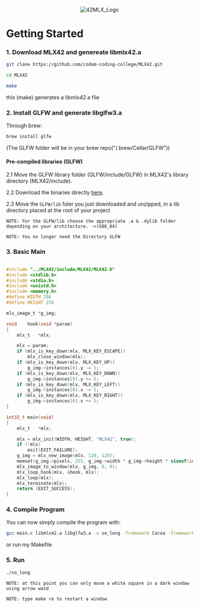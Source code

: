 </br>
<div align="center">
  <img src="https://user-images.githubusercontent.com/63303990/150698103-7e908ff3-abf8-4b0f-ad54-07a76b6c45e2.png" alt="42MLX_Logo">
</div>

# Getting Started


### 1. Download MLX42 and genereate libmlx42.a
```bash 
git clone https://github.com/codam-coding-college/MLX42.git
```
```bash 
cd MLX42
```
```bash 
make
```
this (make) generates a libmlx42.a file

### 2. Install GLFW and generate libglfw3.a
Through brew:
```bash
brew install glfw
```
(The GLFW folder will be in your brew repo("/.brew/Cellar/GLFW"))

#### Pre-compiled libraries (GLFW)

2.1 Move the GLFW library folder (GLFW/include/GLFW) in MLX42's library directory (MLX42/include).
	
2.2 Download the binaries directly [here](https://www.glfw.org/download.html).

2.3 Move the `GLFW/lib` foler you just downloaded and unzipped, in a lib directory placed at the root of your project

	NOTE: For the GLFW/lib choose the appropriate .a & .dylib folder depending on your architecture. ->(X86_64)

	NOTE: You no longer need the Directory GLFW

### 3. Basic Main
```c

#include "../MLX42/include/MLX42/MLX42.h"
#include <stdlib.h>
#include <stdio.h>
#include <unistd.h>
#include <memory.h>
#define WIDTH 256
#define HEIGHT 256

mlx_image_t	*g_img;

void	hook(void *param)
{
	mlx_t	*mlx;

	mlx = param;
	if (mlx_is_key_down(mlx, MLX_KEY_ESCAPE))
		mlx_close_window(mlx);
	if (mlx_is_key_down(mlx, MLX_KEY_UP))
		g_img->instances[0].y -= 5;
	if (mlx_is_key_down(mlx, MLX_KEY_DOWN))
		g_img->instances[0].y += 5;
	if (mlx_is_key_down(mlx, MLX_KEY_LEFT))
		g_img->instances[0].x -= 5;
	if (mlx_is_key_down(mlx, MLX_KEY_RIGHT))
		g_img->instances[0].x += 5;
}

int32_t	main(void)
{
	mlx_t	*mlx;

	mlx = mlx_init(WIDTH, HEIGHT, "MLX42", true);
	if (!mlx)
		exit(EXIT_FAILURE);
	g_img = mlx_new_image(mlx, 128, 128);
	memset(g_img->pixels, 255, g_img->width * g_img->height * sizeof(int));
	mlx_image_to_window(mlx, g_img, 0, 0);
	mlx_loop_hook(mlx, &hook, mlx);
	mlx_loop(mlx);
	mlx_terminate(mlx);
	return (EXIT_SUCCESS);
}

```

### 4. Compile Program

You can now simply compile the program with:
```bash
gcc main.c libmlx42.a libglfw3.a -o so_long -framework Cocoa -framework OpenGL -framework IOKit
```
or run my Makefile 

### 5. Run
```bash
./so_long
```
`NOTE: at this point you can only move a white square in a dark window using arrow wasd`

`NOTE: type make re to restart a window`
